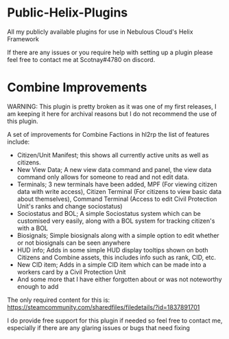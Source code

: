 # Public-Helix-Plugins
All my publicly available plugins for use in Nebulous Cloud's Helix Framework

If there are any issues or you require help with setting up a plugin please feel free to contact me at Scotnay#4780 on discord.




# Combine Improvements

WARNING:
This plugin is pretty broken as it was one of my first releases, I am keeping it here for archival reasons but I do not recommend the use of this plugin.

A set of improvements for Combine Factions in hl2rp the list of features include:
- Citizen/Unit Manifest; this shows all currently active units as well as citizens.
- New View Data; A new view data command and panel, the view data command only allows for someone to read and not edit data.
- Terminals; 3 new terminals have been added, MPF (For viewing citizen data with write access), Citizen Terminal (For citizens to view basic data about themselves), Command Terminal (Access to edit Civil Protection Unit's ranks and change sociostatus)
- Sociostatus and BOL; A simple Sociostatus system which can be customised very easily, along with a BOL system for tracking citizen's with a BOL
- Biosignals; Simple biosignals along with a simple option to edit whether or not biosignals can be seen anywhere
- HUD info; Adds in some simple HUD display tooltips shown on both Citizens and Combine assets, this includes info such as rank, CID, etc.
- New CID item; Adds in a simple CID item which can be made into a workers card by a Civil Protection Unit
- And some more that I have either forgotten about or was not noteworthy enough to add

The only required content for this is:
https://steamcommunity.com/sharedfiles/filedetails/?id=1837891701


I do provide free support for this plugin if needed so feel free to contact me, especially if there are any glaring issues or bugs that need fixing
